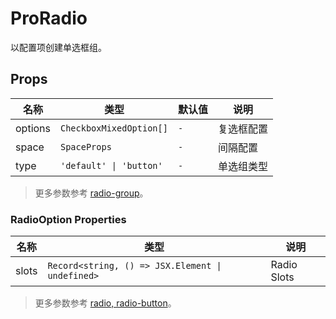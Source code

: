 # ProRadio

以配置项创建单选框组。

<demo title="基础用法" :expand="true" src="./demo/basic.vue" />

<demo title="按钮组" :expand="true" src="./demo/buttons.vue" desc="有的时候用按钮显得更优雅一点。" />

<demo title="尺寸" :expand="true" src="./demo/sizes.vue" desc="任君挑选。" />

## Props

| 名称 | 类型 | 默认值 | 说明 |
| --- | --- | --- | --- |
| options | `CheckboxMixedOption[]` | `-` | 复选框配置 |
| space | `SpaceProps` | `-` | 间隔配置 |
| type | `'default' \| 'button'` | `-` | 单选组类型 |

> 更多参数参考 [radio-group](https://www.naiveui.com/zh-CN/os-theme/components/radio#RadioGroup-Props)。

### RadioOption Properties

| 名称 | 类型 | 说明 |
| --- | --- | --- |
| slots | `Record<string, () => JSX.Element \| undefined>` | Radio Slots |

> 更多参数参考 [radio, radio-button](https://www.naiveui.com/zh-CN/os-theme/components/radio#Radio-Props,-RadioButton-Props)。
